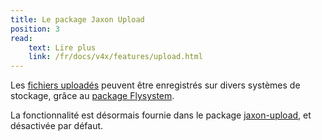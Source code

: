 ```yaml
---
title: Le package Jaxon Upload
position: 3
read:
    text: Lire plus
    link: /fr/docs/v4x/features/upload.html
---
```


Les [fichiers uploadés](../../../../03.docs/03.v4x/05.features/06.upload/) peuvent être enregistrés sur divers systèmes de stockage, grâce au [package Flysystem](https://flysystem.thephpleague.com).

La fonctionnalité est désormais fournie dans le package [jaxon-upload](https://github.com/jaxon-php/jaxon-upload), et désactivée par défaut.
